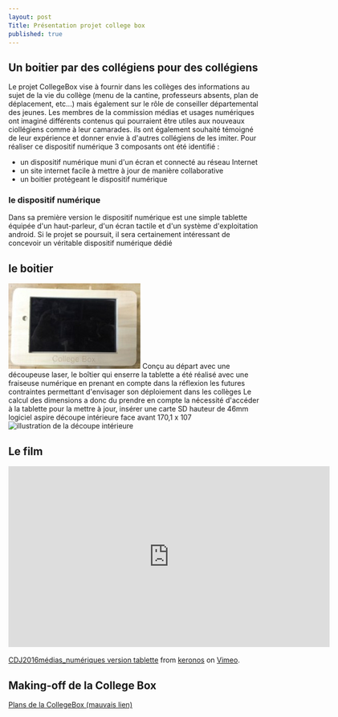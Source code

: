 ```yaml
---
layout: post
Title: Présentation projet college box
published: true
---
```


## Un boitier par des collégiens pour des collégiens

Le projet CollegeBox vise à fournir dans les collèges des informations au sujet de la vie du collège (menu de la cantine, professeurs absents, plan de déplacement, etc...) mais également sur le rôle de conseiller départemental des jeunes.
Les membres de la commission médias et usages numériques ont imaginé différents contenus qui pourraient être utiles aux nouveaux ciollégiens comme à leur camarades. ils ont également souhaité témoigné de leur expérience et donner envie à d'autres collégiens de les imiter.
Pour réaliser ce dispositif numérique 3 composants ont été identifié : 
- un dispositif numérique muni d'un écran et connecté au réseau Internet
- un site internet facile à mettre à jour de manière collaborative
- un boitier protégeant le dispositif numérique

### le dispositif numérique

Dans sa première version le dispositif numérique est une simple tablette équipée d'un haut-parleur, d'un écran tactile et d'un système d'exploitation android.
Si le projet se poursuit, il sera certainement intéressant de concevoir un véritable dispositif numérique dédié 
## le boitier

![illustration de la tablette](../images/collegeBox2.jpg) Conçu au départ avec une découpeuse laser, le boîtier qui enserre la tablette a été réalisé avec une fraiseuse numérique en prenant en compte dans la réflexion les futures contraintes permettant d'envisager son déploiement dans les collèges
Le calcul des dimensions a donc du prendre en compte la nécessité d'accéder à la tablette pour la mettre à jour, insérer une carte SD
hauteur de 46mm
logiciel aspire
découpe intérieure face avant 170,1 x 107
![illustration de la découpe intérieure]({{site.baseurl}}/images/20160512_191629.jpg) 

## Le film

<iframe src="https://player.vimeo.com/video/167752731" width="640" height="360" frameborder="0" webkitallowfullscreen mozallowfullscreen allowfullscreen></iframe> <p><a href="https://vimeo.com/167752731">CDJ2016m&eacute;dias_num&eacute;riques version tablette</a> from <a href="https://vimeo.com/user866388">keronos</a> on <a href="https://vimeo.com">Vimeo</a>.</p>

## Making-off de la College Box

[Plans de la CollegeBox (mauvais lien)](https://github.com/CGJ33/contenu-college-box)
